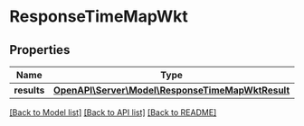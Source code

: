 # ResponseTimeMapWkt

## Properties
Name | Type | Description | Notes
------------ | ------------- | ------------- | -------------
**results** | [**OpenAPI\Server\Model\ResponseTimeMapWktResult**](ResponseTimeMapWktResult.md) |  | 

[[Back to Model list]](../README.md#documentation-for-models) [[Back to API list]](../README.md#documentation-for-api-endpoints) [[Back to README]](../README.md)


